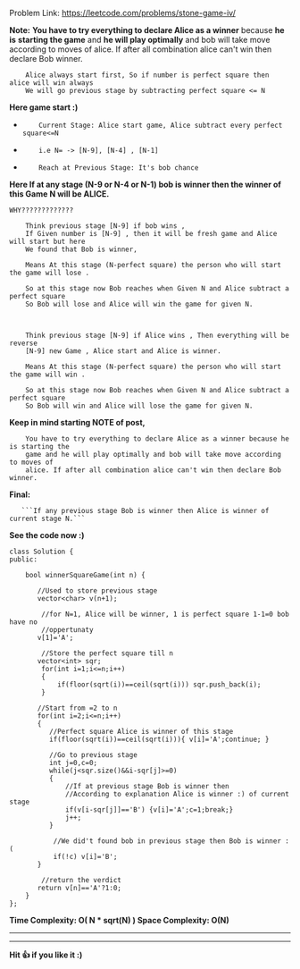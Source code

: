 
Problem Link: https://leetcode.com/problems/stone-game-iv/

**Note:** 
**You have to try everything to declare Alice as a winner** because **he is** **starting the game** and **he will play optimally** and bob will take move according  to moves of alice. If after all combination alice can't win then declare Bob winner.

        Alice always start first, So if number is perfect square then alice will win always
        We will go previous stage by subtracting perfect square <= N

**Here game start :)**

*         Current Stage: Alice start game, Alice subtract every perfect square<=N
*         i.e N= -> [N-9], [N-4] , [N-1]
*         Reach at Previous Stage: It's bob chance

**Here If at any stage (N-9 or N-4 or N-1) bob is winner then the winner of this Game N will be ALICE.**

```
WHY?????????????
```
        Think previous stage [N-9] if bob wins , 
        If Given number is [N-9] , then it will be fresh game and Alice will start but here
        We found that Bob is winner, 
		
		Means At this stage (N-perfect square) the person who will start the game will lose .
		
        So at this stage now Bob reaches when Given N and Alice subtract a perfect square
        So Bob will lose and Alice will win the game for given N.
		
		
		
		Think previous stage [N-9] if Alice wins , Then everything will be reverse
		[N-9] new Game , Alice start and Alice is winner.
		
		Means At this stage (N-perfect square) the person who will start the game will win .
		
		So at this stage now Bob reaches when Given N and Alice subtract a perfect square
        So Bob will win and Alice will lose the game for given N.
		
**Keep in mind starting NOTE of post,**

		You have to try everything to declare Alice as a winner because he is starting the
		game and he will play optimally and bob will take move according to moves of 
		alice. If after all combination alice can't win then declare Bob winner.
		
		
		
**Final:**
        
       ```If any previous stage Bob is winner then Alice is winner of current stage N.```
	   
**See the code now :)**

```
class Solution {
public:
   
    bool winnerSquareGame(int n) {
        
       //Used to store previous stage 
       vector<char> v(n+1);
        
        //for N=1, Alice will be winner, 1 is perfect square 1-1=0 bob have no
        //oppertunaty
       v[1]='A';
        
        //Store the perfect square till n
       vector<int> sqr;
        for(int i=1;i<=n;i++)
        {
            if(floor(sqrt(i))==ceil(sqrt(i))) sqr.push_back(i);
        }  
		
       //Start from =2 to n 
       for(int i=2;i<=n;i++)
       {
          //Perfect square Alice is winner of this stage 
          if(floor(sqrt(i))==ceil(sqrt(i))){ v[i]='A';continue; }
           
          //Go to previous stage 
          int j=0,c=0;
          while(j<sqr.size()&&i-sqr[j]>=0)
          {    
              //If at previous stage Bob is winner then 
              //According to explanation Alice is winner :) of current stage
              if(v[i-sqr[j]]=='B') {v[i]='A';c=1;break;}
              j++;
          }
           
           //We did't found bob in previous stage then Bob is winner :(
           if(!c) v[i]='B';
       }
       
        //return the verdict
       return v[n]=='A'?1:0; 
    }
};
```

**Time Complexity:  O( N * sqrt(N) )
Space Complexity: O(N)**
		
________________________________________________________________________________________________________	
________________________________________________________________________________________________________	

**Hit 👍 if you like it :)**
		
